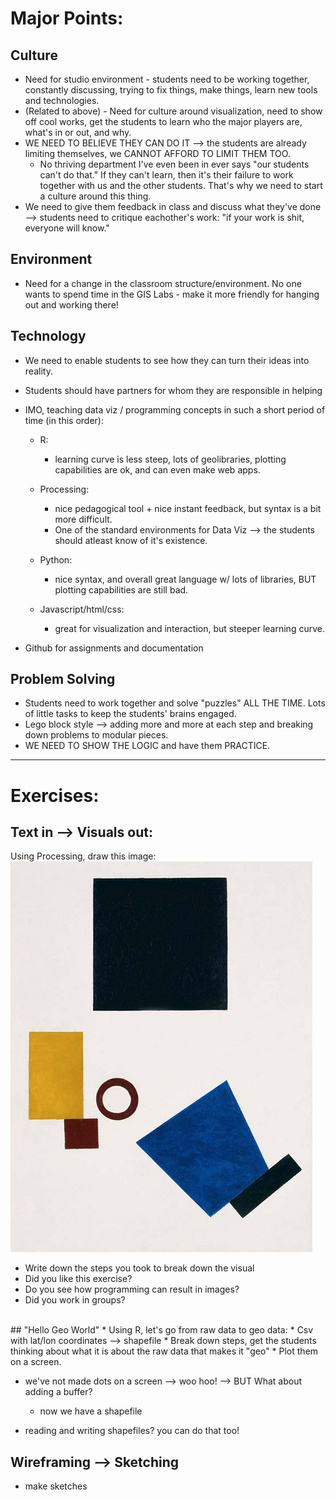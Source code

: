 # Major Points:
## Culture
* Need for studio environment - students need to be working together, constantly discussing, trying to fix things, make things, learn new tools and technologies. 
* (Related to above) - Need for culture around visualization, need to show off cool works, get the students to learn who the major players are, what's in or out, and why.
* WE NEED TO BELIEVE THEY CAN DO IT --> the students are already limiting themselves, we CANNOT AFFORD TO LIMIT THEM TOO. 
	* No thriving department I've even been in ever says "our students can't do that." If they can't learn, then it's their failure to work together with us and the other students. That's why we need to start a culture around this thing.
* We need to give them feedback in class and discuss what they've done --> students need to critique eachother's work: "if your work is shit, everyone will know."
	
## Environment
* Need for a change in the classroom structure/environment. No one wants to spend time in the GIS Labs - make it more friendly for hanging out and working there!  

## Technology
* We need to enable students to see how they can turn their ideas into reality. 
* Students should have partners for whom they are responsible in helping
* IMO, teaching data viz / programming concepts in such a short period of time (in this order):
	* R:
		* learning curve is less steep, lots of geolibraries, plotting capabilities are ok, and can even make web apps. 
	
	* Processing: 
		* nice pedagogical tool + nice instant feedback, but syntax is a bit more difficult.
		* One of the standard environments for Data Viz --> the students should atleast know of it's existence. 
	* Python:
		* nice syntax, and overall great language w/ lots of libraries, BUT plotting capabilities are still bad. 
	
	* Javascript/html/css:
		* great for visualization and interaction, but steeper learning curve. 

* Github for assignments and documentation

## Problem Solving
* Students need to work together and solve "puzzles" ALL THE TIME. Lots of little tasks to keep the students' brains engaged.
* Lego block style --> adding more and more at each step and breaking down problems to modular pieces. 
* WE NEED TO SHOW THE LOGIC and have them PRACTICE. 

***

# Exercises:

## Text in --> Visuals out:
Using Processing, draw this image:
![](img/el_shapes.png)

* Write down the steps you took to break down the visual
* Did you like this exercise? 
* Do you see how programming can result in images? 
* Did you work in groups? 

<br>
## "Hello Geo World"
* Using R, let's go from raw data to geo data:
	* Csv with lat/lon coordinates --> shapefile
	* Break down steps, get the students thinking about what it is about the raw data that makes it "geo"
	* Plot them on a screen. 

* we've not made dots on a screen --> woo hoo! --> BUT What about adding a buffer? 
	* now we have a shapefile
	
* reading and writing shapefiles? you can do that too!  



## Wireframing --> Sketching
* make sketches 
 


